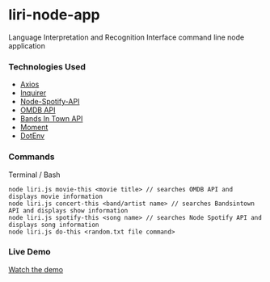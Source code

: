 # liri-node-app

Language Interpretation and Recognition Interface command line node application

### Technologies Used

- [Axios](https://www.npmjs.com/package/axios)
- [Inquirer](https://www.npmjs.com/search?q=inquirer)
- [Node-Spotify-API](https://www.npmjs.com/package/node-spotify-api)
- [OMDB API](http://www.omdbapi.com)
- [Bands In Town API](http://www.artists.bandsintown.com/bandsintown-api)
- [Moment](https://www.npmjs.com/package/moment)
- [DotEnv](https://www.npmjs.com/package/dotenv)

### Commands

Terminal / Bash
  ```
node liri.js movie-this <movie title> // searches OMDB API and displays movie information
node liri.js concert-this <band/artist name> // searches Bandsintown API and displays show information
node liri.js spotify-this <song name> // searches Node Spotify API and displays song information
node liri.js do-this <random.txt file command>
  ```

### Live Demo

[Watch the demo](https://drive.google.com/file/d/10Qsr-C29id706YAMIJqHO8CyW6917Q5m/view?usp=sharing)
